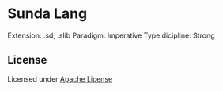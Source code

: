 # Sunda Lang

Extension: .sd, .slib
Paradigm: Imperative
Type dicipline: Strong

## License

Licensed under [Apache License](LICENSE)
